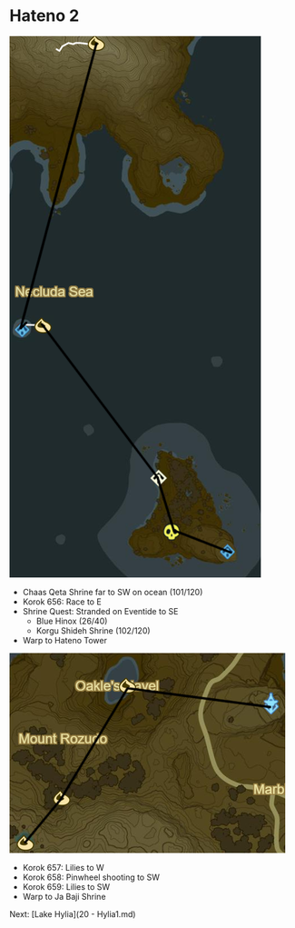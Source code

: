 # Hateno 2

![Hateno9](images/Hateno9.PNG)

* Chaas Qeta Shrine far to SW on ocean (101/120)
* Korok 656: Race to E
* Shrine Quest: Stranded on Eventide to SE
  * Blue Hinox (26/40)
  * Korgu Shideh Shrine (102/120)
* Warp to Hateno Tower

![Hateno10](images/Hateno10.PNG)

* Korok 657: Lilies to W
* Korok 658: Pinwheel shooting to SW
* Korok 659: Lilies to SW
* Warp to Ja Baji Shrine

Next: [Lake Hylia](20 - Hylia1.md)
